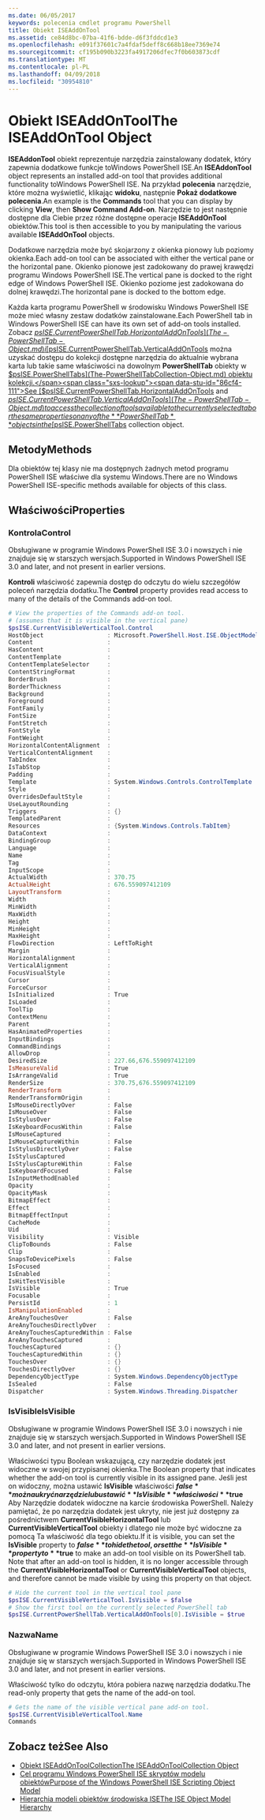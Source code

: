 ```yaml
---
ms.date: 06/05/2017
keywords: polecenia cmdlet programu PowerShell
title: Obiekt ISEAddOnTool
ms.assetid: ce84d8bc-07ba-41f6-bdde-d6f3fddcd1e3
ms.openlocfilehash: e091f37601c7a4fdaf5deff8c668b18ee7369e74
ms.sourcegitcommit: cf195b090b3223fa4917206dfec7f0b603873cdf
ms.translationtype: MT
ms.contentlocale: pl-PL
ms.lasthandoff: 04/09/2018
ms.locfileid: "30954810"
---
```

# <a name="the-iseaddontool-object"></a><span data-ttu-id="86cf4-103">Obiekt ISEAddOnTool</span><span class="sxs-lookup"><span data-stu-id="86cf4-103">The ISEAddOnTool Object</span></span>

<span data-ttu-id="86cf4-104">**ISEAddonTool** obiekt reprezentuje narzędzia zainstalowany dodatek, który zapewnia dodatkowe funkcje toWindows PowerShell ISE.</span><span class="sxs-lookup"><span data-stu-id="86cf4-104">An **ISEAddonTool** object represents an installed add-on tool that provides additional functionality toWindows PowerShell ISE.</span></span> <span data-ttu-id="86cf4-105">Na przykład **polecenia** narzędzie, które można wyświetlić, klikając **widoku**, następnie **Pokaż dodatkowe polecenia**.</span><span class="sxs-lookup"><span data-stu-id="86cf4-105">An example is the **Commands** tool that you can display by clicking **View**, then **Show Command Add-on**.</span></span> <span data-ttu-id="86cf4-106">Narzędzie to jest następnie dostępne dla Ciebie przez różne dostępne operacje **ISEAddOnTool** obiektów.</span><span class="sxs-lookup"><span data-stu-id="86cf4-106">This tool is then accessible to you by manipulating the various available **ISEAddOnTool** objects.</span></span>

<span data-ttu-id="86cf4-107">Dodatkowe narzędzia może być skojarzony z okienka pionowy lub poziomy okienka.</span><span class="sxs-lookup"><span data-stu-id="86cf4-107">Each add-on tool can be associated with either the vertical pane or the horizontal pane.</span></span> <span data-ttu-id="86cf4-108">Okienko pionowe jest zadokowany do prawej krawędzi programu Windows PowerShell ISE.</span><span class="sxs-lookup"><span data-stu-id="86cf4-108">The vertical pane is docked to the right edge of Windows PowerShell ISE.</span></span> <span data-ttu-id="86cf4-109">Okienko poziome jest zadokowana do dolnej krawędzi.</span><span class="sxs-lookup"><span data-stu-id="86cf4-109">The horizontal pane is docked to the bottom edge.</span></span>

<span data-ttu-id="86cf4-110">Każda karta programu PowerShell w środowisku Windows PowerShell ISE może mieć własny zestaw dodatków zainstalowane.</span><span class="sxs-lookup"><span data-stu-id="86cf4-110">Each PowerShell tab in Windows PowerShell ISE can have its own set of add-on tools installed.</span></span> <span data-ttu-id="86cf4-111">Zobacz [$psISE.CurrentPowerShellTab.HorizontalAddOnTools](The-PowerShellTab-Object.md) i [$psISE.CurrentPowerShellTab.VerticalAddOnTools](The-PowerShellTab-Object.md) można uzyskać dostępu do kolekcji dostępne narzędzia do aktualnie wybrana karta lub takie same właściwości na dowolnym **PowerShellTab** obiekty w [$psISE.PowerShellTabs](The-PowerShellTabCollection-Object.md) obiektu kolekcji.</span><span class="sxs-lookup"><span data-stu-id="86cf4-111">See [$psISE.CurrentPowerShellTab.HorizontalAddOnTools](The-PowerShellTab-Object.md) and [$psISE.CurrentPowerShellTab.VerticalAddOnTools](The-PowerShellTab-Object.md) to access the collection of tools available to the currently selected tab or the same properties on any of the **PowerShellTab** objects in the [$psISE.PowerShellTabs](The-PowerShellTabCollection-Object.md) collection object.</span></span>

## <a name="methods"></a><span data-ttu-id="86cf4-112">Metody</span><span class="sxs-lookup"><span data-stu-id="86cf4-112">Methods</span></span>

<span data-ttu-id="86cf4-113">Dla obiektów tej klasy nie ma dostępnych żadnych metod programu PowerShell ISE właściwe dla systemu Windows.</span><span class="sxs-lookup"><span data-stu-id="86cf4-113">There are no Windows PowerShell ISE-specific methods available for objects of this class.</span></span>

## <a name="properties"></a><span data-ttu-id="86cf4-114">Właściwości</span><span class="sxs-lookup"><span data-stu-id="86cf4-114">Properties</span></span>

### <a name="control"></a><span data-ttu-id="86cf4-115">Kontrola</span><span class="sxs-lookup"><span data-stu-id="86cf4-115">Control</span></span>

<span data-ttu-id="86cf4-116">Obsługiwane w programie Windows PowerShell ISE 3.0 i nowszych i nie znajduje się w starszych wersjach.</span><span class="sxs-lookup"><span data-stu-id="86cf4-116">Supported in Windows PowerShell ISE 3.0 and later, and not present in earlier versions.</span></span>

<span data-ttu-id="86cf4-117">**Kontroli** właściwość zapewnia dostęp do odczytu do wielu szczegółów poleceń narzędzia dodatku.</span><span class="sxs-lookup"><span data-stu-id="86cf4-117">The **Control** property provides read access to many of the details of the Commands add-on tool.</span></span>

```powershell
# View the properties of the Commands add-on tool.
# (assumes that it is visible in the vertical pane)
$psISE.CurrentVisibleVerticalTool.Control
HostObject                  : Microsoft.PowerShell.Host.ISE.ObjectModelRoot
Content                     :
HasContent                  :
ContentTemplate             :
ContentTemplateSelector     :
ContentStringFormat         :
BorderBrush                 :
BorderThickness             :
Background                  :
Foreground                  :
FontFamily                  :
FontSize                    :
FontStretch                 :
FontStyle                   :
FontWeight                  :
HorizontalContentAlignment  :
VerticalContentAlignment    :
TabIndex                    :
IsTabStop                   :
Padding                     :
Template                    : System.Windows.Controls.ControlTemplate
Style                       :
OverridesDefaultStyle       :
UseLayoutRounding           :
Triggers                    : {}
TemplatedParent             :
Resources                   : {System.Windows.Controls.TabItem}
DataContext                 :
BindingGroup                :
Language                    :
Name                        :
Tag                         :
InputScope                  :
ActualWidth                 : 370.75
ActualHeight                : 676.559097412109
LayoutTransform             :
Width                       :
MinWidth                    :
MaxWidth                    :
Height                      :
MinHeight                   :
MaxHeight                   :
FlowDirection               : LeftToRight
Margin                      :
HorizontalAlignment         :
VerticalAlignment           :
FocusVisualStyle            :
Cursor                      :
ForceCursor                 :
IsInitialized               : True
IsLoaded                    :
ToolTip                     :
ContextMenu                 :
Parent                      :
HasAnimatedProperties       :
InputBindings               :
CommandBindings             :
AllowDrop                   :
DesiredSize                 : 227.66,676.559097412109
IsMeasureValid              : True
IsArrangeValid              : True
RenderSize                  : 370.75,676.559097412109
RenderTransform             :
RenderTransformOrigin       :
IsMouseDirectlyOver         : False
IsMouseOver                 : False
IsStylusOver                : False
IsKeyboardFocusWithin       : False
IsMouseCaptured             :
IsMouseCaptureWithin        : False
IsStylusDirectlyOver        : False
IsStylusCaptured            :
IsStylusCaptureWithin       : False
IsKeyboardFocused           : False
IsInputMethodEnabled        :
Opacity                     :
OpacityMask                 :
BitmapEffect                :
Effect                      :
BitmapEffectInput           :
CacheMode                   :
Uid                         :
Visibility                  : Visible
ClipToBounds                : False
Clip                        :
SnapsToDevicePixels         : False
IsFocused                   :
IsEnabled                   :
IsHitTestVisible            :
IsVisible                   : True
Focusable                   :
PersistId                   : 1
IsManipulationEnabled       :
AreAnyTouchesOver           : False
AreAnyTouchesDirectlyOver   :
AreAnyTouchesCapturedWithin : False
AreAnyTouchesCaptured       :
TouchesCaptured             : {}
TouchesCapturedWithin       : {}
TouchesOver                 : {}
TouchesDirectlyOver         : {}
DependencyObjectType        : System.Windows.DependencyObjectType
IsSealed                    : False
Dispatcher                  : System.Windows.Threading.Dispatcher
```

### <a name="isvisible"></a><span data-ttu-id="86cf4-118">IsVisible</span><span class="sxs-lookup"><span data-stu-id="86cf4-118">IsVisible</span></span>

<span data-ttu-id="86cf4-119">Obsługiwane w programie Windows PowerShell ISE 3.0 i nowszych i nie znajduje się w starszych wersjach.</span><span class="sxs-lookup"><span data-stu-id="86cf4-119">Supported in Windows PowerShell ISE 3.0 and later, and not present in earlier versions.</span></span>

<span data-ttu-id="86cf4-120">Właściwości typu Boolean wskazującą, czy narzędzie dodatek jest widoczne w swojej przypisanej okienka.</span><span class="sxs-lookup"><span data-stu-id="86cf4-120">The Boolean property that indicates whether the add-on tool is currently visible in its assigned pane.</span></span> <span data-ttu-id="86cf4-121">Jeśli jest on widoczny, można ustawić **IsVisible** właściwości **$false** można ukryć narzędzie lub ustawić **IsVisible** właściwości **$true** Aby Narzędzie dodatek widoczne na karcie środowiska PowerShell. Należy pamiętać, że po narzędzia dodatek jest ukryty, nie jest już dostępny za pośrednictwem **CurrentVisibleHorizontalTool** lub **CurrentVisibleVerticalTool** obiekty i dlatego nie może być widoczne za pomocą Ta właściwość dla tego obiektu.</span><span class="sxs-lookup"><span data-stu-id="86cf4-121">If it is visible, you can set the **IsVisible** property to **$false** to hide the tool, or set the **IsVisible** property to **$true** to make an add-on tool visible on its PowerShell tab. Note that after an add-on tool is hidden, it is no longer accessible through the **CurrentVisibleHorizontalTool** or **CurrentVisibleVerticalTool** objects, and therefore cannot be made visible by using this property on that object.</span></span>

```powershell
# Hide the current tool in the vertical tool pane
$psISE.CurrentVisibleVerticalTool.IsVisible = $false
# Show the first tool on the currently selected PowerShell tab
$psISE.CurrentPowerShellTab.VerticalAddOnTools[0].IsVisible = $true
```

### <a name="name"></a><span data-ttu-id="86cf4-122">Nazwa</span><span class="sxs-lookup"><span data-stu-id="86cf4-122">Name</span></span>

<span data-ttu-id="86cf4-123">Obsługiwane w programie Windows PowerShell ISE 3.0 i nowszych i nie znajduje się w starszych wersjach.</span><span class="sxs-lookup"><span data-stu-id="86cf4-123">Supported in Windows PowerShell ISE 3.0 and later, and not present in earlier versions.</span></span>

<span data-ttu-id="86cf4-124">Właściwość tylko do odczytu, która pobiera nazwę narzędzia dodatku.</span><span class="sxs-lookup"><span data-stu-id="86cf4-124">The read-only property that gets the name of the add-on tool.</span></span>

```powershell
# Gets the name of the visible vertical pane add-on tool.
$psISE.CurrentVisibleVerticalTool.Name
Commands
```

## <a name="see-also"></a><span data-ttu-id="86cf4-125">Zobacz też</span><span class="sxs-lookup"><span data-stu-id="86cf4-125">See Also</span></span>

- [<span data-ttu-id="86cf4-126">Obiekt ISEAddOnToolCollection</span><span class="sxs-lookup"><span data-stu-id="86cf4-126">The ISEAddOnToolCollection Object</span></span>](The-ISEAddOnToolCollection-Object.md)
- [<span data-ttu-id="86cf4-127">Cel programu Windows PowerShell ISE skryptów modelu obiektów</span><span class="sxs-lookup"><span data-stu-id="86cf4-127">Purpose of the Windows PowerShell ISE Scripting Object Model</span></span>](Purpose-of-the-Windows-PowerShell-ISE-Scripting-Object-Model.md)
- [<span data-ttu-id="86cf4-128">Hierarchia modeli obiektów środowiska ISE</span><span class="sxs-lookup"><span data-stu-id="86cf4-128">The ISE Object Model Hierarchy</span></span>](The-ISE-Object-Model-Hierarchy.md)